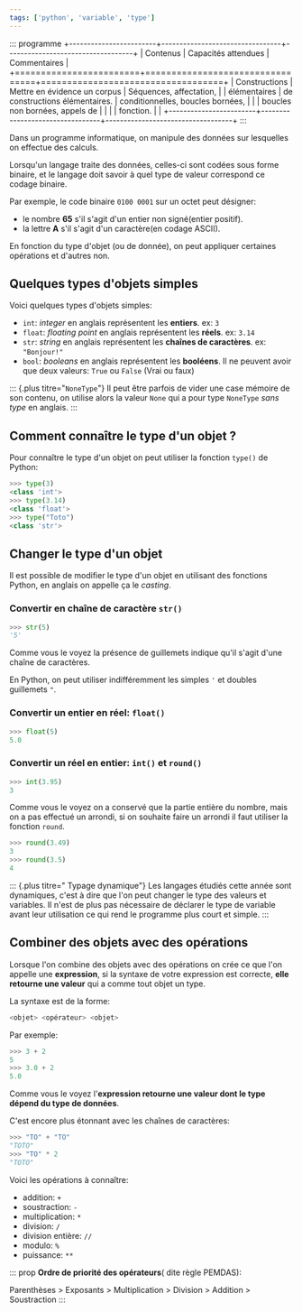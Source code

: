 ```yaml
---
tags: ['python', 'variable', 'type']
---
```


::: programme
+------------------------+---------------------------------+-----------------------------------+
|        Contenus        |       Capacités attendues       |           Commentaires            |
+========================+=================================+===================================+
| Constructions          | Mettre en évidence un corpus    | Séquences, affectation,           |
| élémentaires           | de constructions élémentaires.  | conditionnelles, boucles bornées, |
|                        | boucles non bornées, appels de  |                                   |
|                        | fonction.                       |                                   |
+------------------------+---------------------------------+-----------------------------------+
:::

Dans un programme informatique, on manipule des données sur lesquelles on effectue des calculs.

Lorsqu'un langage traite des données, celles-ci sont codées sous forme binaire, et le langage doit
savoir à quel type de valeur correspond ce codage binaire.

Par exemple, le code binaire `0100 0001` sur un octet peut désigner:

- le nombre **65** s'il s'agit d'un entier non signé(entier positif).
- la lettre **A** s'il s'agit d'un caractère(en codage ASCII).

En fonction du type d'objet (ou de donnée), on peut appliquer certaines opérations et d'autres non.

## Quelques types d'objets simples

Voici quelques types d'objets simples:

- `int`: _integer_ en anglais représentent les **entiers**. ex: `3`
- `float`: _floating point_ en anglais représentent les **réels**. ex: `3.14`
- `str`: _string_ en anglais représentent les **chaînes de caractères**. ex: `"Bonjour!"`
- `bool`: _booleans_ en anglais représentent les **booléens**. Il ne peuvent avoir que deux valeurs: `True` ou `False` (Vrai ou faux)

::: {.plus titre="`NoneType`"}
Il peut être parfois de vider une case mémoire de son contenu, on utilise
alors la valeur `None` qui a pour type  `NoneType` _sans type_ en anglais.
:::

## Comment connaître le type d'un objet ?

Pour connaître le type d'un objet on peut utiliser la fonction `type()` de Python:

```python
>>> type(3)
<class 'int'>
>>> type(3.14)
<class 'float'>
>>> type("Toto")
<class 'str'>
```

## Changer le type d'un objet

Il est possible de modifier le type d'un objet en utilisant des fonctions Python, en anglais on
appelle ça le _casting_.

### Convertir en chaîne de caractère `str()`

```python
>>> str(5)
'5'
```

Comme vous le voyez la présence de guillemets indique qu'il s'agit d'une
chaîne de caractères.

En Python, on peut utiliser indifféremment les simples `'` et doubles
guillemets `"`.

### Convertir un entier en réel: `float()`

```python
>>> float(5)
5.0
```

### Convertir un réel en entier: `int()` et `round()`

```python
>>> int(3.95)
3
```

Comme vous le voyez on a conservé que la partie entière du nombre, mais on a pas effectué un arrondi, si on souhaite faire un arrondi il faut utiliser la fonction `round`.

```python
>>> round(3.49)
3
>>> round(3.5)
4
```

::: {.plus titre=" Typage dynamique"}
Les langages étudiés cette année sont dynamiques, c'est à dire que l'on
peut changer le type des valeurs et variables. Il n'est de plus pas nécessaire de déclarer le type
de variable avant leur utilisation ce qui rend le programme plus court et simple.
:::

## Combiner des objets avec des opérations

Lorsque l'on combine des objets avec des opérations on crée ce que l'on appelle une **expression**, si la syntaxe de votre expression est correcte, **elle retourne une valeur** qui a comme tout objet un type.

La syntaxe est de la forme:

```python
<objet> <opérateur> <objet>
```

Par exemple:

```python
>>> 3 + 2
5
>>> 3.0 + 2
5.0
```
Comme vous le voyez l'**expression retourne une valeur dont le type dépend du type de données**.

C'est encore plus étonnant avec les chaînes de caractères:

```python
>>> "TO" + "TO"
"TOTO"
>>> "TO" * 2
"TOTO"
```

Voici les opérations à connaître:

- addition: `+`
- soustraction: `-`
- multiplication: `*`
- division: `/`
- division entière: `//`
- modulo: `%`
- puissance: `**`

::: prop
**Ordre de priorité des opérateurs**( dite règle PEMDAS):

Parenthèses > Exposants > Multiplication > Division > Addition > Soustraction
:::

